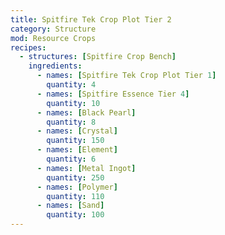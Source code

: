 ```yaml
---
title: Spitfire Tek Crop Plot Tier 2
category: Structure
mod: Resource Crops
recipes:
  - structures: [Spitfire Crop Bench]
    ingredients:
      - names: [Spitfire Tek Crop Plot Tier 1]
        quantity: 4
      - names: [Spitfire Essence Tier 4]
        quantity: 10
      - names: [Black Pearl]
        quantity: 8
      - names: [Crystal]
        quantity: 150
      - names: [Element]
        quantity: 6
      - names: [Metal Ingot]
        quantity: 250
      - names: [Polymer]
        quantity: 110
      - names: [Sand]
        quantity: 100
---
```

